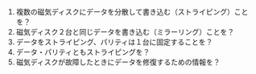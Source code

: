 1. 複数の磁気ディスクにデータを分散して書き込む（ストライピング）ことを？
2. 磁気ディスク２台と同じデータを書き込む（ミラーリング）ことを？
3. データをストライピング、パリティは１台に固定することを？
4. データ・パリティともストライピングを？
5. 磁気ディスクが故障したときにデータを修復するための情報を？
